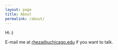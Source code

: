 ```yaml
---
layout: page
title: About
permalink: /about/
---
```


Hi :)

E-mail me at rheza@uchicago.edu if you want to talk.

